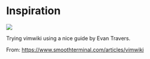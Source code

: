 # Inspiration

![](https://db-feed.s3.amazonaws.com/legacy/Screenshot_from_2019_12_14_09_18_34-1576333241453.png)

Trying vimwiki using a nice guide by Evan Travers.

From: https://www.smoothterminal.com/articles/vimwiki